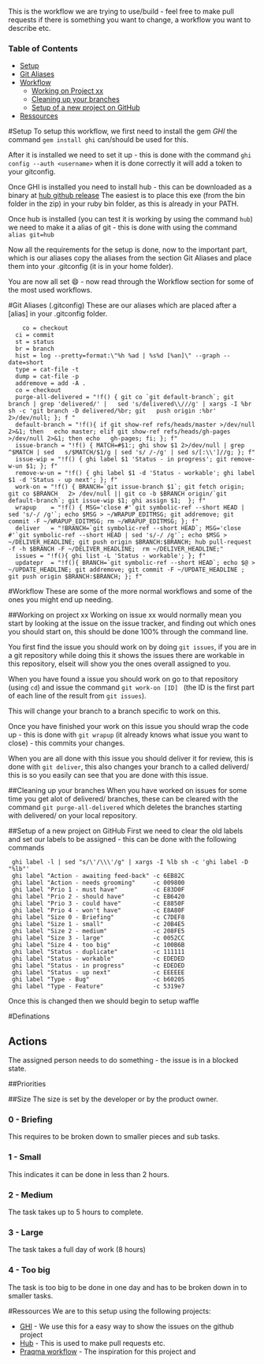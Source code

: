 This is the workflow we are trying to use/build - feel free to make pull requests if there is something you want to change, a workflow you want to describe etc.


### Table of Contents
 * [Setup](#setup)
 * [Git Aliases](#git-aliases-gitconfig)
 * [Workflow](#workflow)
   * [Working on Project xx](#working-on-project-xx)
   * [Cleaning up your branches](#cleaning-up-your-branches)
   * [Setup of a new project on GitHub](#setup-of-a-new-project-on-github)
 * [Ressources](#ressources)

#Setup 
 To setup this workflow, we first need to install the gem *GHI* the command `gem install ghi` can/should be used for this.

 After it is installed we need to set it up - this is done with the command `ghi config --auth <username>` when it is done correctly it will add a token to your gitconfig.

 Once GHI is installed you need to install hub - this can be downloaded as a binary at [hub github release](https://github.com/github/hub/releases) The easiest is to place this exe (from the bin folder in the zip) in your ruby bin folder, as this is already in your PATH.

 Once hub is installed (you can test it is working by using the command `hub`) we need to make it a alias of git - this is done with using the command `alias git=hub`

 Now all the requirements for the setup is done, now to the important part, which is our aliases copy the aliases from the section Git Aliases and place them into your .gitconfig  (it is in  your home folder).

 You are now all set :smile: - now read through the Workflow section for some of the most used workflows. 

#Git Aliases (.gitconfig) 
 These are our aliases which are placed after a [alias] in your .gitconfig folder.
```
    co = checkout
  ci = commit
  st = status
  br = branch
  hist = log --pretty=format:\"%h %ad | %s%d [%an]\" --graph --date=short
  type = cat-file -t
  dump = cat-file -p
  addremove = add -A .
  co = checkout
  purge-all-delivered = "!f() { git co `git default-branch`; git branch | grep 'delivered/' |   sed 's/delivered\\///g' | xargs -I %br sh -c 'git branch -D delivered/%br; git   push origin :%br' 2>/dev/null; }; f "
  default-branch = "!f(){ if git show-ref refs/heads/master >/dev/null 2>&1; then   echo master; elif git show-ref refs/heads/gh-pages >/dev/null 2>&1; then echo   gh-pages; fi; }; f"
  issue-branch = "!f() { MATCH=#$1:; ghi show $1 2>/dev/null | grep ^$MATCH | sed   s/$MATCH/$1/g | sed 's/ /-/g' | sed s/[:\\']//g; }; f"
  issue-wip = "!f() { ghi label $1 'Status - in progress'; git remove-w-un $1; }; f"
  remove-w-un = "!f() { ghi label $1 -d 'Status - workable'; ghi label $1 -d 'Status - up next'; }; f"
  work-on = "!f() { BRANCH=`git issue-branch $1`; git fetch origin; git co $BRANCH   2> /dev/null || git co -b $BRANCH origin/`git default-branch`; git issue-wip $1; ghi assign $1;  }; f"
  wrapup    = "!f() { MSG='close #'`git symbolic-ref --short HEAD | sed 's/-/ /g'`; echo $MSG > ~/WRAPUP_EDITMSG; git addremove; git commit -F ~/WRAPUP_EDITMSG; rm ~/WRAPUP_EDITMSG; }; f"
  deliver   = "!BRANCH=`git symbolic-ref --short HEAD`; MSG='close #'`git symbolic-ref --short HEAD | sed 's/-/ /g'`; echo $MSG > ~/DELIVER_HEADLINE; git push origin $BRANCH:$BRANCH; hub pull-request -f -h $BRANCH -F ~/DELIVER_HEADLINE;  rm ~/DELIVER_HEADLINE;"
  issues = "!f(){ ghi list -L 'Status - workable'; }; f"
  updatepr  = "!f(){ BRANCH=`git symbolic-ref --short HEAD`; echo $@ > ~/UPDATE_HEADLINE; git addremove; git commit -F ~/UPDATE_HEADLINE ; git push origin $BRANCH:$BRANCH; }; f"

```

#Workflow
These are some of the more normal workflows and some of the ones you might end up needing.

##Working on project xx
 Working on issue xx would normally mean you start by looking at the issue on the issue tracker, and finding out which ones you should start on, this should be done 100% through the command line.

 You first find the issue you should work on by doing `git issues`, if you are in a git repository while doing this it shows the issues there are workable in this repository, elseit will show you the ones overall assigned to you.

 When you have found a issue you should work on go to that repository (using `cd`)  and issue the command `git work-on [ID] ` (the ID is the first part of each line of the result from `git issues`).

 This will change your branch to a branch specific to work on this.

 Once you have finished your work on this issue you should wrap the code up - this is done with `git wrapup`  (it already knows what issue you want to close) - this commits your changes.

 When you are all done with this issue you should deliver it for review, this is done with `git deliver`, this also changes your branch to a called deliverd/ this is so you easily can see that you are done with this issue.

##Cleaning up your branches
 When you have worked on issues for some time you get alot of delivered/ branches, these can be cleared with the command `git purge-all-delivered` which deletes the branches starting with delivered/ on your local repository.


##Setup of a new project on GitHub
 First we need to clear the old labels and set our labels to be assigned - this can be done with the following commands 

 ```
  ghi label -l | sed "s/\'/\\\'/g" | xargs -I %lb sh -c 'ghi label -D "%lb"'
  ghi label "Action - awaiting feed-back" -c 6EB82C
  ghi label "Action - needs grooming"     -c 009800
  ghi label "Prio 1 - must have"          -c E83D0F
  ghi label "Prio 2 - should have"        -c EB6420
  ghi label "Prio 3 - could have"         -c E8850F
  ghi label "Prio 4 - won't have"         -c E8A80F
  ghi label "Size 0 - Briefing"           -c C7DEF8
  ghi label "Size 1 - small"              -c 20B4E5
  ghi label "Size 2 - medium"             -c 208FE5
  ghi label "Size 3 - large"              -c 0052CC
  ghi label "Size 4 - too big"            -c 100B6B
  ghi label "Status - duplicate"          -c 111111
  ghi label "Status - workable"           -c EDEDED
  ghi label "Status - in progress"        -c EDEDED
  ghi label "Status - up next"            -c EEEEEE
  ghi label "Type - Bug"                  -c b60205
  ghi label "Type - Feature"              -c 5319e7
 ```

 Once this is changed then we should begin to setup waffle


#Definations
## Actions
The assigned person needs to do something - the issue is in a blocked state.

##Priorities

##Size
 The size is set by the developer or by the product owner.

### 0 - Briefing
 This requires to be broken down to smaller pieces and sub tasks.

### 1 - Small
 This indicates it can be done in less than 2 hours.

### 2 - Medium
The task takes up to 5 hours to complete.

### 3 - Large
The task takes a full day of work (8 hours)

### 4 - Too big
The task is too big to be done in one day and has to be broken down in to smaller tasks.


#Ressources
 We are to this setup using the following projects:
 - [GHI](https://github.com/stephencelis/ghi) - We use this for a easy way to show the issues on the github project
 - [Hub](https://github.com/github/hub) - This is used to make pull requests etc.
 - [Praqma workflow](http://www.praqma.com/stories/a-pragmatic-workflow/) - The inspiration for this project and 
